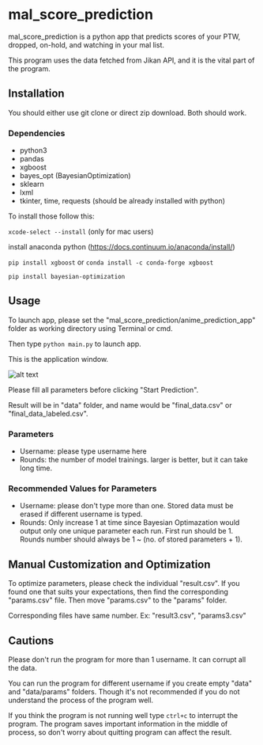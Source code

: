 # mal_score_prediction

mal_score_prediction is a python app that predicts scores of your PTW, dropped, on-hold, and watching in your mal list.

This program uses the data fetched from Jikan API, and it is the vital part of the program.

## Installation
You should either use git clone or direct zip download.
Both should work.

### Dependencies
* python3
* pandas
* xgboost
* bayes_opt (BayesianOptimization)
* sklearn
* lxml
* tkinter, time, requests (should be already installed with python)

To install those follow this:

`xcode-select --install` (only for mac users)

install anaconda python (https://docs.continuum.io/anaconda/install/)

`pip install xgboost` or `conda install -c conda-forge xgboost`

`pip install bayesian-optimization`

## Usage
To launch app, please set the "mal_score_prediction/anime_prediction_app" folder as working directory using Terminal or cmd.

Then type `python main.py` to launch app.

This is the application window.

![alt text](https://i.imgur.com/MOKsPSQ.jpg)

Please fill all parameters before clicking "Start Prediction".

Result will be in "data" folder, and name would be "final_data.csv" or "final_data_labeled.csv".

### Parameters
* Username: please type username here
* Rounds: the number of model trainings. larger is better, but it can take long time.

### Recommended Values for Parameters
* Username: please don't type more than one. Stored data must be erased if different username is typed.
* Rounds: Only increase 1 at time since Bayesian Optimazation would output only one unique parameter each run. First run should be 1. Rounds number should always be 1 ~ (no. of stored parameters + 1).

## Manual Customization and Optimization
To optimize parameters, please check the individual "result.csv". If you found one that suits your expectations, then find the corresponding "params.csv" file. Then move "params.csv" to the "params" folder.

Corresponding files have same number. Ex: "result3.csv", "params3.csv"

## Cautions
Please don't run the program for more than 1 username. It can corrupt all the data.

You can run the program for different username if you create empty "data" and "data/params" folders. Though it's not recommended if you do not understand the process of the program well.

If you think the program is not running well type `ctrl+c` to interrupt the program. The program saves important information in the middle of process, so don't worry about quitting program can affect the result.

